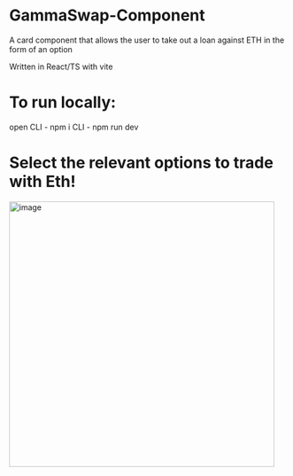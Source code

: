 # GammaSwap-Component

A card component that allows the user to take out a loan against ETH in the form of an option

Written in React/TS with vite

# To run locally:
open
CLI - npm i
CLI - npm run dev

# Select the relevant options to trade with Eth!

<img width="479" alt="image" src="https://user-images.githubusercontent.com/83961538/215358238-216aeb74-3839-45d9-82e9-fd493811a0f7.png">
